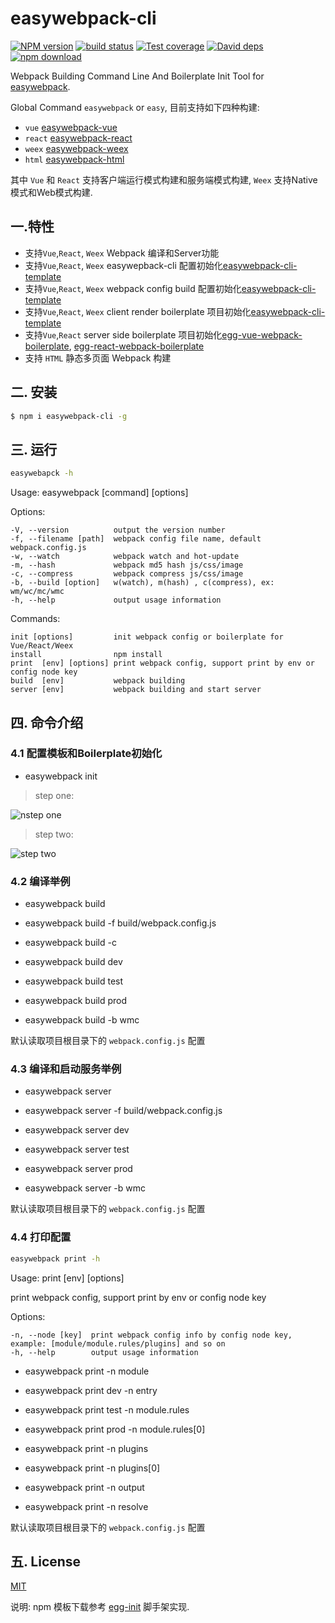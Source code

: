 # easywebpack-cli

[![NPM version][npm-image]][npm-url]
[![build status][travis-image]][travis-url]
[![Test coverage][codecov-image]][codecov-url]
[![David deps][david-image]][david-url]
[![npm download][download-image]][download-url]

[npm-image]: https://img.shields.io/npm/v/easywebpack-cli.svg?style=flat-square
[npm-url]: https://npmjs.org/package/easywebpack-cli
[travis-image]: https://img.shields.io/travis/hubcarl/easywebpack-cli.svg?style=flat-square
[travis-url]: https://travis-ci.org/hubcarl/easywebpack-cli
[codecov-image]: https://codecov.io/gh/hubcarl/easywebpack-cli/branch/master/graph/badge.svg
[codecov-url]: https://codecov.io/gh/hubcarl/easywebpack-cli
[david-image]: https://img.shields.io/david/hubcarl/easywebpack-cli.svg?style=flat-square
[david-url]: https://david-dm.org/hubcarl/easywebpack-cli
[download-image]: https://img.shields.io/npm/dm/easywebpack-cli.svg?style=flat-square
[download-url]: https://npmjs.org/package/easywebpack-cli

Webpack Building Command Line And Boilerplate Init Tool for [easywebpack](https://github.com/hubcarl/easywebpack.git).

Global Command `easywebpack` or `easy`,  目前支持如下四种构建:

- `vue` [easywebpack-vue](https://github.com/hubcarl/easywebpack-vue.git) 
- `react` [easywebpack-react](https://github.com/hubcarl/easywebpack-react.git)
- `weex` [easywebpack-weex](https://github.com/hubcarl/easywebpack-weex.git)
- `html` [easywebpack-html](https://github.com/hubcarl/easywebpack-html.git) 

其中 `Vue` 和 `React` 支持客户端运行模式构建和服务端模式构建, `Weex` 支持Native模式和Web模式构建.

## 一.特性

- 支持`Vue`,`React`, `Weex` Webpack 编译和Server功能
- 支持`Vue`,`React`, `Weex` easywepback-cli 配置初始化[easywebpack-cli-template](https://github.com/hubcarl/easywebpack-cli-template.git)
- 支持`Vue`,`React`, `Weex` webpack config build 配置初始化[easywebpack-cli-template](https://github.com/hubcarl/easywebpack-cli-template.git)
- 支持`Vue`,`React`, `Weex` client render boilerplate 项目初始化[easywebpack-cli-template](https://github.com/hubcarl/easywebpack-cli-template.git)
- 支持`Vue`,`React` server side boilerplate 项目初始化[egg-vue-webpack-boilerplate](https://github.com/hubcarl/egg-vue-webpack-boilerplate.git), [egg-react-webpack-boilerplate](https://github.com/hubcarl/egg-react-webpack-boilerplate.git)
- 支持 `HTML` 静态多页面 Webpack 构建


## 二. 安装

```bash
$ npm i easywebpack-cli -g
```


## 三. 运行


```bash
easywebapck -h
```

Usage: easywebpack [command] [options]


  Options:

    -V, --version          output the version number
    -f, --filename [path]  webpack config file name, default webpack.config.js
    -w, --watch            webpack watch and hot-update
    -m, --hash             webpack md5 hash js/css/image
    -c, --compress         webpack compress js/css/image
    -b, --build [option]   w(watch), m(hash) , c(compress), ex: wm/wc/mc/wmc
    -h, --help             output usage information


  Commands:
  
    init [options]         init webpack config or boilerplate for Vue/React/Weex
    install                npm install
    print  [env] [options] print webpack config, support print by env or config node key
    build  [env]           webpack building
    server [env]           webpack building and start server



## 四. 命令介绍

### 4.1 配置模板和Boilerplate初始化

- easywebpack init

> step one:

![nstep one](https://github.com/hubcarl/easywebpack-cli/blob/master/doc/cli-init-step-one.png)

> step two:

![step two](https://github.com/hubcarl/easywebpack-cli/blob/master/doc/cli-init-step-two.png)


### 4.2 编译举例

- easywebpack build

- easywebpack build -f build/webpack.config.js

- easywebpack build -c

- easywebpack build dev

- easywebpack build test

- easywebpack build prod

- easywebpack build -b wmc 

默认读取项目根目录下的 `webpack.config.js` 配置

### 4.3 编译和启动服务举例

- easywebpack server

- easywebpack server -f build/webpack.config.js

- easywebpack server dev

- easywebpack server test

- easywebpack server prod

- easywebpack server -b wmc 

默认读取项目根目录下的 `webpack.config.js` 配置

### 4.4 打印配置

```bash
easywebpack print -h
```

 Usage: print [env] [options]

  print webpack config, support print by env or config node key


  Options:

    -n, --node [key]  print webpack config info by config node key, example: [module/module.rules/plugins] and so on
    -h, --help        output usage information

- easywebpack print -n module

- easywebpack print dev -n entry

- easywebpack print test -n module.rules

- easywebpack print prod -n module.rules[0]

- easywebpack print -n plugins

- easywebpack print -n plugins[0]

- easywebpack print -n output

- easywebpack print -n resolve

默认读取项目根目录下的 `webpack.config.js` 配置

## 五. License

[MIT](LICENSE)

说明: npm 模板下载参考 [egg-init](https://github.com/eggjs/egg-init) 脚手架实现.

